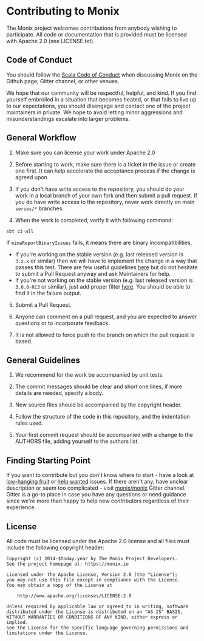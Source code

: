 # Contributing to Monix

The Monix project welcomes contributions from anybody wishing to participate.
All code or documentation that is provided must be licensed with Apache 2.0
(see LICENSE.txt).

## Code of Conduct

You should follow the [Scala Code of Conduct](https://www.scala-lang.org/conduct/)
when discussing Monix on the Github page, Gitter channel, or other venues.

We hope that our community will be respectful, helpful, and kind. If you find 
yourself embroiled in a situation that becomes heated, or that fails to live up 
to our expectations, you should disengage and contact one of the project maintainers 
in private. We hope to avoid letting minor aggressions and misunderstandings 
escalate into larger problems.

## General Workflow

1. Make sure you can license your work under Apache 2.0 

2. Before starting to work, make sure there is a ticket in the issue
   or create one first. It can help accelerate the acceptance process
   if the change is agreed upon

3. If you don't have write access to the repository, you should do
   your work in a local branch of your own fork and then submit a pull
   request. If you do have write access to the repository, never work
   directly on main `series/*` branches.
   
4. When the work is completed, verify it with following command:

```
sbt ci-all
```

If `mimaReportBinaryIssues` fails, it means there are binary incompatibilities.
- If you're working on the stable version (e.g. last released version is `3.x.x` or similar) then we will have to implement the change
in a way that passes this test. There are few useful guidelines [here](https://github.com/jatcwang/binary-compatibility-guide) 
but do not hesitate to submit a Pull Request anyway and ask Maintainers for help.
- If you're not working on the stable version (e.g. last released version is `3.0.0-RC3` or similar), just add proper filter
[here](project/MimaFilters.scala). You should be able to find it in the failure output.

5. Submit a Pull Request.

6. Anyone can comment on a pull request, and you are expected to
   answer questions or to incorporate feedback.

7. It is not allowed to force push to the branch on which the pull
   request is based.

## General Guidelines

1. We recommend for the work be accompanied by unit tests.

2. The commit messages should be clear and short one lines, if more
   details are needed, specify a body.

3. New source files should be accompanied by the copyright header.

4. Follow the structure of the code in this repository, and the
   indentation rules used.

5. Your first commit request should be accompanied with a change to
   the AUTHORS file, adding yourself to the authors list.
   
## Finding Starting Point

If you want to contribute but you don't know where to start - have a look at [low-hanging fruit](https://github.com/monix/monix/issues?q=is%3Aopen+is%3Aissue+label%3A%22low-hanging+fruit%22) or [help wanted](https://github.com/monix/monix/issues?q=is%3Aopen+is%3Aissue+label%3A%22help+wanted%22) issues.
If there aren't any, have unclear description or seem too complicated - visit [monix/monix](https://gitter.im/monix/monix) Gitter channel.
Gitter is a go-to place in case you have any questions or need guidance since we're more than happy to help new contributors regardless of their experience.
   
## License

All code must be licensed under the Apache 2.0 license and all files 
must include the following copyright header:

```
Copyright (c) 2014-$today.year by The Monix Project Developers.
See the project homepage at: https://monix.io

Licensed under the Apache License, Version 2.0 (the "License");
you may not use this file except in compliance with the License.
You may obtain a copy of the License at

    http://www.apache.org/licenses/LICENSE-2.0

Unless required by applicable law or agreed to in writing, software
distributed under the License is distributed on an "AS IS" BASIS,
WITHOUT WARRANTIES OR CONDITIONS OF ANY KIND, either express or implied.
See the License for the specific language governing permissions and
limitations under the License.
```
